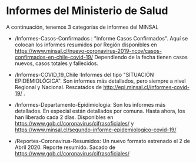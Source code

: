 # Informes del Ministerio de Salud
A continuación, tenemos 3 categorías de informes del MINSAL

* /Informes-Casos-Confirmados : "Informe Casos Confirmados". Aquí se colocan los informes resumidos por Región disponibles en https://www.minsal.cl/nuevo-coronavirus-2019-ncov/casos-confirmados-en-chile-covid-19/ Dependiendo de la fecha tienen casos nuevos, casos totales y fallecidos.

* /Informes-COVID_19_Chile :Informes del tipo "SITUACIÓN EPIDEMIOLÓGICA". Son informes más detallados, pero siempre a nivel Regional y Nacional. Rescatados de http://epi.minsal.cl/informes-covid-19/ .

*  /Informes-Departamento-Epidimiologia: Son los informes más detallados. En especial están detallados por comuna. Hasta ahora, los han liberado cada 2 días. Disponibles en https://www.gob.cl/coronavirus/cifrasoficiales/ y https://www.minsal.cl/segundo-informe-epidemiologico-covid-19/

* /Reportes-Coronavirus-Resumidos: Un nuevo formato estrenado el 2 de Abril 2020. Reporte resumido. Sacado de https://www.gob.cl/coronavirus/cifrasoficiales/ 

